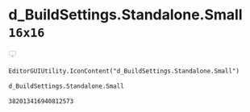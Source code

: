 # d_BuildSettings.Standalone.Small `16x16`
<img src="/img/d_BuildSettings.Standalone.Small.png" width=16 height=16>

``` CSharp
EditorGUIUtility.IconContent("d_BuildSettings.Standalone.Small")
```
```
d_BuildSettings.Standalone.Small
```
```
382013416940812573
```
